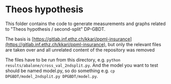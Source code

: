 # Theos hypothesis

This folder contains the code to generate measurements and graphs related to "Theos hypothesis / second-split" DP-GBDT.

The basis is [https://gitlab.inf.ethz.ch/kkari/ppml-insurance](https://gitlab.inf.ethz.ch/kkari/ppml-insurance), but only the relevant files are taken over and all unrelated content of the repository was removed

The files have to be run from this directory, e.g. `python results/abalone/cross_val_2ndsplit.py`. And the model you want to test should be named model.py, so do something e.g. `cp DPGBDT/model_2ndsplit.py DPGBDT/model.py`.
